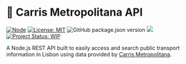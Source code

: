 # :bus: Carris Metropolitana API

[![Node](https://badges.aleen42.com/src/node.svg)](https://nodejs.org/)
[![License: MIT](https://img.shields.io/badge/License-MIT-yellow.svg)](https://opensource.org/licenses/MIT)
![GitHub package.json version](https://img.shields.io/github/package-json/v/marciammart/carris-metropolitana-api?label=Version)
![](https://img.shields.io/badge/Coverage-100%25-83A603.svg?prefix=$coverage$)
[![Project Status: WIP](https://img.shields.io/badge/Status-WIP-yellow.svg)](https://www.repostatus.org/#wip)

A Node.js REST API built to easily access and search public transport information in Lisbon using data provided by [Carris Metropolitana](https://www.carrismetropolitana.pt/).
